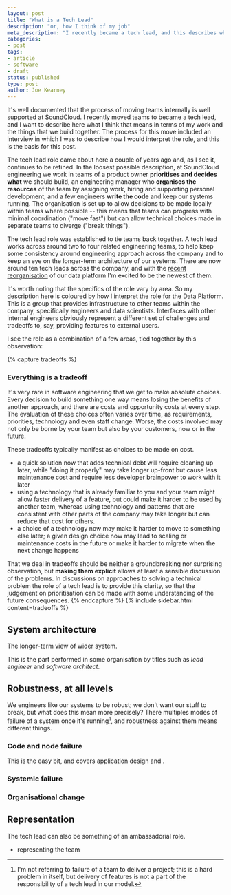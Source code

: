 ```yaml
---
layout: post
title: "What is a Tech Lead"
description: "or, how I think of my job"
meta_description: "I recently became a tech lead, and this describes what I think that means"
categories:
- post
tags:
- article
- software
- draft
status: published
type: post
author: Joe Kearney
---
```


It's well documented that the process of moving teams internally is well supported at [SoundCloud][soundcloud]. I recently moved teams to became a tech lead, and I want to describe here what I think that means in terms of my work and the things that we build together. The process for this move included an interview in which I was to describe how I would interpret the role, and this is the basis for this post.

The tech lead role came about here a couple of years ago and, as I see it, continues to be refined. In the loosest possible description, at SoundCloud engineering we work in teams of a product owner **prioritises and decides what** we should build, an engineering manager who **organises the resources** of the team by assigning work, hiring and supporting personal development, and a few engineers **write the code** and keep our systems running. The organisation is set up to allow decisions to be made locally within teams where possible -- this means that teams can progress with minimal coordination ("move fast") but can allow technical choices made in separate teams to diverge ("break things").

The tech lead role was established to tie teams back together. A tech lead works across around two to four related engineering teams, to help keep some consistency around engineering approach across the company and to keep an eye on the longer-term architecture of our systems. There are now around ten tech leads across the company, and with the [recent reorganisation][ele-medium] of our data platform I'm excited to be the newest of them.

It's worth noting that the specifics of the role vary by area. So my description here is coloured by how I interpret the role for the Data Platform. This is a group that provides infrastructure to other teams within the company, specifically engineers and data scientists. Interfaces with other internal engineers obviously represent a different set of challenges and tradeoffs to, say, providing features to external users.

I see the role as a combination of a few areas, tied together by this observation:

{% capture tradeoffs %}
### Everything is a tradeoff

It's very rare in software engineering that we get to make absolute choices.
Every decision to build something one way means losing the benefits of another approach, and there are costs and opportunity costs at every step. The evaluation of these choices often varies over time, as requirements, priorities, technology and even staff change. Worse, the costs involved may not only be borne by your team but also by your customers, now or in the future.

These tradeoffs typically manifest as choices to be made on cost.

* a quick solution now that adds technical debt will require cleaning up later, while "doing it properly" may take longer up-front but cause less maintenance cost and require less developer brainpower to work with it later
* using a technology that is already familiar to you and your team might allow faster delivery of a feature, but could make it harder to be used by another team, whereas using technology and patterns that are consistent with other parts of the company may take longer but can reduce that cost for others.
* a choice of a technology now may make it harder to move to something else later; a given design choice now may lead to scaling or maintenance costs in the future or make it harder to migrate when the next change happens

That we deal in tradeoffs should be neither a groundbreaking nor surprising observation, but **making them explicit** allows at least a sensible discussion of the problems. In discussions on approaches to solving a technical problem the role of a tech lead is to provide this clarity, so that the judgement on prioritisation can be made with some understanding of the future consequences.
{% endcapture %}
{% include sidebar.html content=tradeoffs %}

## System architecture

The longer-term view of wider system.

This is the part performed in some organisation by titles such as _lead engineer_ and _software architect_.

## Robustness, at all levels

We engineers like our systems to be robust; we don't want our stuff to break, but what does this mean more precisely? There multiples modes of failure of a system once it's running[^1], and robustness against them means different things.


### Code and node failure

This is the easy bit, and covers application design and .

### Systemic failure

### Organisational change

## Representation

The tech lead can also be something of an ambassadorial role.

* representing the team




[soundcloud]: https://soundcloud.com
[ele-medium]: https://medium.com/@_eleftherios/https-medium-com-eleftherios-above-the-clouds-5-years-of-data-at-soundcloud-part-1-8803e2059fa
[12-factor]: https://12factor.net/

[^1]: I'm not referring to failure of a team to deliver a project; this is a hard problem in itself, but delivery of features is not a part of the responsibility of a tech lead in our model.
